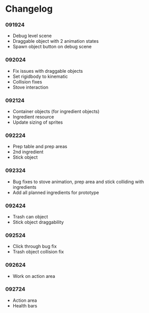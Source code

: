 # Changelog
### 091924
- Debug level scene
- Draggable object with 2 animation states
- Spawn object button on debug scene 
### 092024
- Fix issues with draggable objects
- Set rigidbody to kinematic
- Collision fixes
- Stove interaction
### 092124
- Container objects (for ingredient objects)
- Ingredient resource
- Update sizing of sprites
### 092224
- Prep table and prep areas
- 2nd ingredient
- Stick object
### 092324
- Bug fixes to stove animation, prep area and stick colliding with ingredients
- Add all planned ingredients for prototype
### 092424
- Trash can object
- Stick object draggability
### 092524
- Click through bug fix
- Trash object collision fix
### 092624
- Work on action area
### 092724
- Action area
- Health bars
